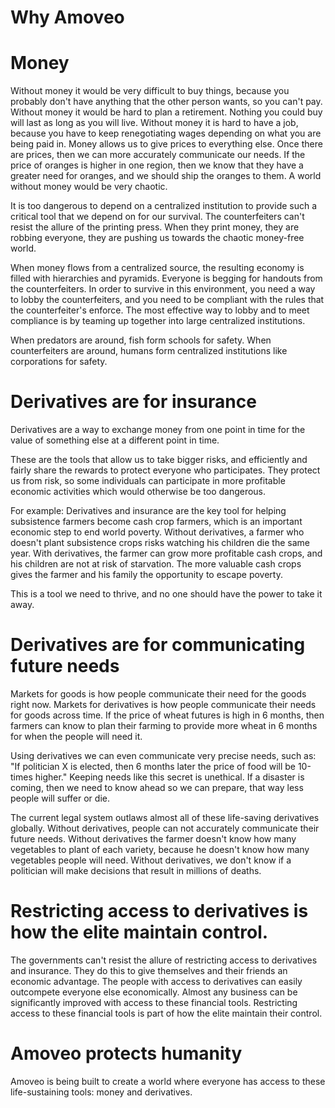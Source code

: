 # Why Amoveo


# Money

Without money it would be very difficult to buy things, because you probably don't have anything that the other person wants, so you can't pay.
Without money it would be hard to plan a retirement. Nothing you could buy will last as long as you will live.
Without money it is hard to have a job, because you have to keep renegotiating wages depending on what you are being paid in.
Money allows us to give prices to everything else. Once there are prices, then we can more accurately communicate our needs. If the price of oranges is higher in one region, then we know that they have a greater need for oranges, and we should ship the oranges to them.
A world without money would be very chaotic.

It is too dangerous to depend on a centralized institution to provide such a critical tool that we depend on for our survival.
The counterfeiters can't resist the allure of the printing press.
When they print money, they are robbing everyone, they are pushing us towards the chaotic money-free world.

When money flows from a centralized source, the resulting economy is filled with hierarchies and pyramids. Everyone is begging for handouts from the counterfeiters. In order to survive in this environment, you need a way to lobby the counterfeiters, and you need to be compliant with the rules that the counterfeiter's enforce. The most effective way to lobby and to meet compliance is by teaming up together into large centralized institutions.

When predators are around, fish form schools for safety.
When counterfeiters are around, humans form centralized institutions like corporations for safety.


# Derivatives are for insurance

Derivatives are a way to exchange money from one point in time for the value of something else at a different point in time.

These are the tools that allow us to take bigger risks, and efficiently and fairly share the rewards to protect everyone who participates.
They protect us from risk, so some individuals can participate in more profitable economic activities which would otherwise be too dangerous.

For example:
Derivatives and insurance are the key tool for helping subsistence farmers become cash crop farmers, which is an important economic step to end world poverty.
Without derivatives, a farmer who doesn't plant subsistence crops risks watching his children die the same year.
With derivatives, the farmer can grow more profitable cash crops, and his children are not at risk of starvation.
The more valuable cash crops gives the farmer and his family the opportunity to escape poverty.

This is a tool we need to thrive, and no one should have the power to take it away.


# Derivatives are for communicating future needs

Markets for goods is how people communicate their need for the goods right now.
Markets for derivatives is how people communicate their needs for goods across time. If the price of wheat futures is high in 6 months, then farmers can know to plan their farming to provide more wheat in 6 months for when the people will need it.

Using derivatives we can even communicate very precise needs, such as: "If politician X is elected, then 6 months later the price of food will be 10-times higher."
Keeping needs like this secret is unethical.
If a disaster is coming, then we need to know ahead so we can prepare, that way less people will suffer or die.

The current legal system outlaws almost all of these life-saving derivatives globally. 
Without derivatives, people can not accurately communicate their future needs.
Without derivatives the farmer doesn't know how many vegetables to plant of each variety, because he doesn't know how many vegetables people will need.
Without derivatives, we don't know if a politician will make decisions that result in millions of deaths.


# Restricting access to derivatives is how the elite maintain control.

The governments can't resist the allure of restricting access to derivatives and insurance. They do this to give themselves and their friends an economic advantage.
The people with access to derivatives can easily outcompete everyone else economically. Almost any business can be significantly improved with access to these financial tools.
Restricting access to these financial tools is part of how the elite maintain their control.


# Amoveo protects humanity

Amoveo is being built to create a world where everyone has access to these life-sustaining tools: money and derivatives.


